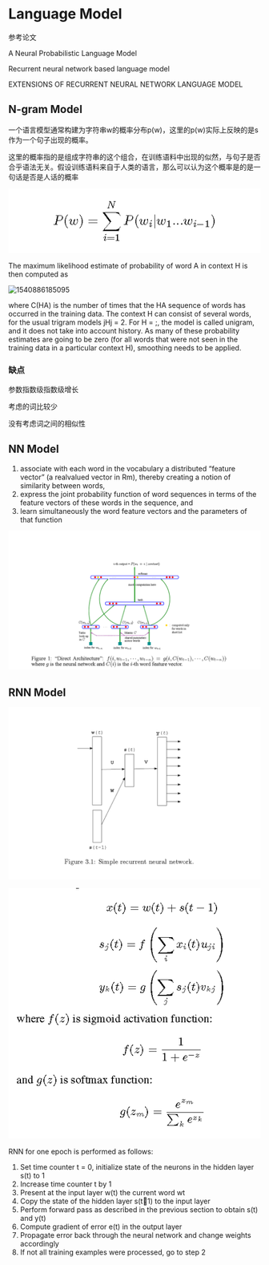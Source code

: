# Language Model

参考论文

A Neural Probabilistic Language Model

Recurrent neural network based language model

EXTENSIONS OF RECURRENT NEURAL NETWORK LANGUAGE MODEL

## N-gram Model

一个语言模型通常构建为字符串w的概率分布p(w)，这里的p(w)实际上反映的是s作为一个句子出现的概率。

这里的概率指的是组成字符串的这个组合，在训练语料中出现的似然，与句子是否合乎语法无关。假设训练语料来自于人类的语言，那么可以认为这个概率是的是一句话是否是人话的概率

![1540886062187](./20181030155055.png)

The maximum likelihood estimate of probability of word A in context H is then computed as

![1540886185095](./2018103015542.png)

where C(HA) is the number of times that the HA sequence of words has occurred in the
training data. The context H can consist of several words, for the usual trigram models
jHj = 2. For H = ;, the model is called unigram, and it does not take into account history.
As many of these probability estimates are going to be zero (for all words that were not
seen in the training data in a particular context H), smoothing needs to be applied. 



### 缺点

参数指数级指数级增长

考虑的词比较少

没有考虑词之间的相似性



## NN Model

1. associate with each word in the vocabulary a distributed “feature vector” (a realvalued
  vector in Rm), thereby creating a notion of similarity between words,
2. express the joint probability function of word sequences in terms of the feature
  vectors of these words in the sequence, and
3. learn simultaneously the word feature vectors and the parameters of that function



![1540887183857](./20181030161245.png)



## RNN Model



![1540887368680](./20181030161540.png)



![1540887495470](./20181030161729.png)

RNN for one epoch is performed as follows:
1. Set time counter t = 0, initialize state of the neurons in the hidden layer s(t) to 1
2. Increase time counter t by 1
3. Present at the input layer w(t) the current word wt
4. Copy the state of the hidden layer s(t􀀀1) to the input layer
5. Perform forward pass as described in the previous section to obtain s(t) and y(t)
6. Compute gradient of error e(t) in the output layer
7. Propagate error back through the neural network and change weights accordingly
8. If not all training examples were processed, go to step 2

